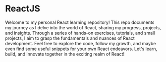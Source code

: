 # ReactJS
Welcome to my personal React learning repository! This repo documents my journey as I delve into the world of React, sharing my progress, projects, and insights. Through a series of hands-on exercises, tutorials, and small projects, I aim to grasp the fundamentals and nuances of React development. Feel free to explore the code, follow my growth, and maybe even find some useful snippets for your own React endeavors. Let's learn, build, and innovate together in the exciting realm of React!
